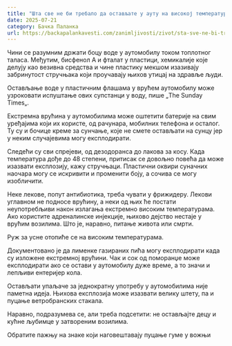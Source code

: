 ```yaml
---
title: "Шта све не би требало да остављате у ауту на високој температури"
date: 2025-07-21
category: Бачка Паланка
url: https://backapalankavesti.com/zanimljivosti/zivot/sta-sve-ne-bi-trebalo-da-ostavljate-u-autu-na-visokoj-temperaturi/
---
```


Чини се разумним држати боцу воде у аутомобилу током топлотног таласа. Међутим, бисфенол А и фталат у пластици, хемикалије које делују као везивна средства и чине пластику мекшом изазивају забринутост стручњака који проучавају њихов утицај на здравље људи.

Остављање воде у пластичним флашама у врућем аутомобилу може узроковати испуштање ових супстанци у воду, пише „The Sunday Times„.

Екстремна врућина у аутомобилима може оштетити батерије на свим уређајима који их користе, од рачунара, мобилних телефона и осталог. Ту су и бочице креме за сунчање, које не смете остављати на сунцу јер у неким случајевима могу експлодирати.

Следећи су сви спрејеви, од дезодоранса до лакова за косу. Када температура дође до 48 степени, притисак се довољно повећа да може изазвати експлозију, кажу стручњаци. Пластични оквири суначних наочара могу се искривити и променити боју, а сочива се могу изобличити.

Неке лекове, попут антибиотика, треба чувати у фрижидеру. Лекови углавном не подносе врућину, а неки од њих ће постати неупотребљиви након излагања екстремно високим температурама. Ако користите адреналинске инјекције, њихово дејство нестаје у врућим возилима. Што је, наравно, питање живота или смрти.

Руж за усне отопиће се на високим температурама.

Документовано је да лименке газираних пића могу експлодирати када су изложене екстремној врућини. Чак и сок од поморанџе може експлодирати ако се остави у аутомобилу дуже време, а то значи и лепљиви ентеријер кола.

Остављати упаљаче за једнократну употребу у аутомобилима није паметна идеја. Њихова експлозија може изазвати велику штету, па и пуцање ветробранских стакала.

Наравно, подразумева се, али треба подсетити: не остављајте децу и кућне љубимце у затвореним возилима.

Обратите пажњу на знаке који наговештавају пуцање гуме у вожњи

